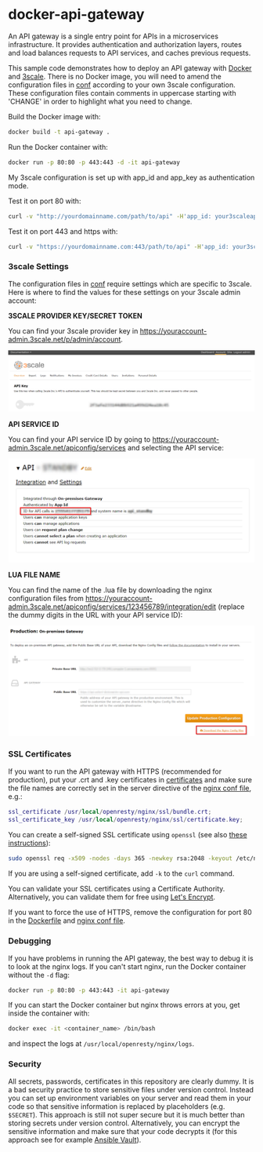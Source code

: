 # docker-api-gateway
An API gateway is a single entry point for APIs in a microservices infrastructure. It provides authentication and authorization layers, routes and load balances requests to API services, and caches previous requests. 

This sample code demonstrates how to deploy an API gateway with [Docker](https://www.docker.com/) and [3scale](https://www.3scale.net/). There is no Docker image, you will need to amend the configuration files in [conf](https://github.com/cirulls/docker-api-gateway/tree/master/conf) according to your own 3scale configuration. These configuration files contain comments in uppercase starting with 'CHANGE' in order to highlight what you need to change. 

Build the Docker image with:
```bash
docker build -t api-gateway .
```
Run the Docker container with:
```bash
docker run -p 80:80 -p 443:443 -d -it api-gateway
```
My 3scale configuration is set up with app_id and app_key as authentication mode. 

Test it on port 80 with:
```bash
curl -v "http://yourdomainname.com/path/to/api" -H'app_id: your3scaleappid' -H'app_key: your3scaleappkey'
```

Test it on port 443 and https with:
```bash
curl -v "https://yourdomainname.com:443/path/to/api" -H'app_id: your3scaleappid' -H'app_key: your3scaleappkey'
```
### 3scale Settings
The configuration files in [conf](https://github.com/cirulls/docker-api-gateway/tree/master/conf) require settings which are specific to 3scale. Here is where to find the values for these settings on your 3scale admin account:

**3SCALE PROVIDER KEY/SECRET TOKEN**

You can find your 3scale provider key in https://youraccount-admin.3scale.net/p/admin/account. 

![alt text](https://github.com/cirulls/docker-api-gateway/blob/master/screenshots/provider_key.png "3scale provider key")

**API SERVICE ID**

You can find your API service ID by going to https://youraccount-admin.3scale.net/apiconfig/services and selecting the API service:

![alt text](https://github.com/cirulls/docker-api-gateway/blob/master/screenshots/api_service_id.png "API Service ID")

**LUA FILE NAME**

You can find the name of the .lua file by downloading the nginx configuration files from https://youraccount-admin.3scale.net/apiconfig/services/123456789/integration/edit (replace the dummy digits in the URL with your API service ID):
 
![alt text](https://github.com/cirulls/docker-api-gateway/blob/master/screenshots/lua_filename.png "Download lua file")

### SSL Certificates
If you want to run the API gateway with HTTPS (recommended for production), put your .crt and .key certificates in [certificates](https://github.com/cirulls/docker-api-gateway/tree/master/certificates) and make sure the file names are correctly set in the server directive of the [nginx conf file](https://github.com/cirulls/docker-api-gateway/blob/master/conf/nginx_123456789.conf), e.g.:
```lua
ssl_certificate /usr/local/openresty/nginx/ssl/bundle.crt;
ssl_certificate_key /usr/local/openresty/nginx/ssl/certificate.key;
```
You can create a self-signed SSL certificate using ```openssl``` (see also [these instructions](https://www.digitalocean.com/community/tutorials/how-to-create-an-ssl-certificate-on-nginx-for-ubuntu-14-04)):
```bash
sudo openssl req -x509 -nodes -days 365 -newkey rsa:2048 -keyout /etc/nginx/ssl/nginx.key -out /etc/nginx/ssl/nginx.crt
```
If you are using a self-signed certificate, add ```-k``` to the ```curl``` command. 

You can validate your SSL certificates using a Certificate Authority. Alternatively, you can validate them for free using [Let's Encrypt](https://letsencrypt.org/).

If you want to force the use of HTTPS, remove the configuration for port 80 in the [Dockerfile](https://github.com/cirulls/docker-api-gateway/blob/master/Dockerfile) and [nginx conf file](https://github.com/cirulls/docker-api-gateway/tree/master/conf).

### Debugging
If you have problems in running the API gateway, the best way to debug it is to look at the nginx logs. If you can't start nginx, run the Docker container without the ```-d``` flag:
```bash
docker run -p 80:80 -p 443:443 -it api-gateway
```

If you can start the Docker container but nginx throws errors at you, get inside the container with:
```bash
docker exec -it <container_name> /bin/bash
```

and inspect the logs at ```/usr/local/openresty/nginx/logs```.

### Security
All secrets, passwords, certificates in this repository are clearly dummy. It is a bad security practice to store sensitive files under version control. Instead you can set up environment variables on your server and read them in your code so that sensitive information is replaced by placeholders (e.g. ```$SECRET```). This approach is still not super secure but it is much better than storing secrets under version control. Alternatively, you can encrypt the sensitive information and make sure that your code decrypts it (for this approach see for example [Ansible Vault](http://docs.ansible.com/ansible/playbooks_vault.html)). 
